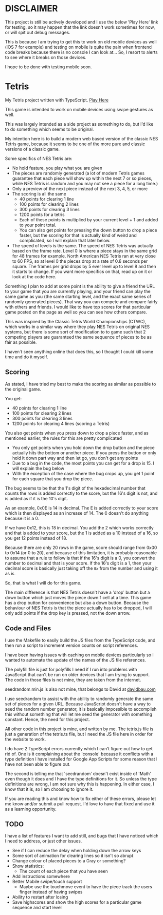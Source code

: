 # DISCLAIMER

This project is still be actively developed and I use the below 'Play Here'
link for testing, so it may happen that the link doesn't work sometimes for now,
or will spit out debug messages.

This is because I am trying to get this to work on old mobile devices as well
(iOS 7 for example) and testing on mobile is quite the pain when frontend code
breaks because there is no console I can look at... So, I resort to alerts to
see where it breaks on those devices.

I hope to be done with testing mobile soon.

# Tetris

My Tetris project written with TypeScript.
[Play Here](https://hallzy.github.io/tetris/index.html)

This game is intended to work on mobile devices using swipe gestures as well.

This was largely intended as a side project as something to do, but I'd like to
do something which seems to be original.

My intention here is to build a modern web based version of the classic NES
Tetris game, because it seems to be one of the more pure and classic versions of
a classic game.

Some specifics of NES Tetris are:

* No hold feature, you play what you are given
* The pieces are randomly generated (a lot of modern Tetris games guarantee that
  each piece will show up within the next 7 or so pieces, while NES Tetris is
  random and you may not see a piece for a long time.)
* Only a preview of the next piece instead of the next 3, 4, 5, or more
* The scoring is all the same
    * 40 points for clearing 1 line
    * 100 points for clearing 2 lines
    * 300 points for clearing 3 lines
    * 1200 points for a tetris
    * Each of these points is multiplied by your current level + 1 and added to
      your point total.
    * You can also get points for pressing the down button to drop a piece
      faster, but the scoring for that is actually kind of weird and
      complicated, so I will explain that later below.
* The speed of levels is the same. The speed of NES Tetris was actually based on
  the frame rate. Level 0 is where a piece stays in the same grid for 48 frames
  for example. North American NES Tetris ran at very close to 60 FPS, so at level
  0 the pieces drop at a rate of 0.8 seconds per square. The frames per grid drops
  by 5 ever level up to level 8 and then it starts to change. If you want more
  specifics on that, read up on it or look at the code here.

Something I plan to add at some point is the ability to give a friend the URL to
your game that you are currently playing, and your friend can play the same game
as you (the same starting level, and the exact same series of randomly generated
pieces). That way you can compete and compare fairly with others and friends. I
would like to have top scores for that particular game posted on the page as
well so you can see how others compare.

This was inspired by the Classic Tetris World Championships (CTWC), which works
in a similar way where they play NES Tetris on original NES systems, but there
is some sort of modification to to game such that 2 competing players are
guaranteed the same sequence of pieces to be as fair as possible.

I haven't seen anything online that does this, so I thought I could kill some
time and do it myself.

## Scoring

As stated, I have tried my best to make the scoring as similar as possible to
the original game.

You get:

* 40 points for clearing 1 line
* 100 points for clearing 2 lines
* 300 points for clearing 3 lines
* 1200 points for clearing 4 lines (scoring a Tetris)

You also get points when you press down to drop a piece faster, and as mentioned
earlier, the rules for this are pretty complicated

* You only get points when you hold down the drop button and the piece actually
  hits the bottom or another piece. If you press the button or only hold it down
  part way and then let go, you don't get any points
* Due to a bug in the code, the most points you can get for a drop is 15. I will
  explain the bug below
* With the exception of the case where the bug crops up, you get 1 point for
  each square that you drop the piece.

The bug seems to be that the 1's digit of the hexadecimal number that counts the
rows is added correctly to the score, but the 16's digit is not, and is added as
if it is the 10's digit.

As an example, 0x0E is 14 in decimal. The E is added correctly to your score
which is then displayed as an increase of 14. The 0 doesn't do anything because
it is a 0.

If we have 0x12, this is 18 in decimal. You add the 2 which works correctly and
that is added to your score, but the 1 is added as a 10 instead of a 16, so you
get 12 points instead of 18.

Because there are only 20 rows in the game, score should range from 0x00 to 0x14
(or 0 to 20), and because of this limitation, it is probably reasonable to
assume that a rule to follow is that if the 16's digit is a 0, you convert the
number to decimal and that is your score. If the 16's digit is a 1, then your
decimal score is basically just taking off the `0x` from the number and using it
as is.

So, that is what I will do for this game.

The main difference is that NES Tetris doesn't have a 'drop' button but a down
button which just moves the piece down 1 cell at a time. This game has a drop
button for convenience but also a down button. Because the behaviour of NES
Tetris is that the piece actually has to be dropped, I will only add points if
the drop key is pressed, not the down arrow.

## Code and Files

I use the Makefile to easily build the JS files from the TypeScript code, and
then run a script to increment version counts on script references.

I have been having issues with caching on mobile devices particularly so I
wanted to automate the update of the names of the JS file references.

The polyfill file is just for polyfills I need if I run into problems with
JavaScript that can't be run on older devices that I am trying to support. The
code in those files is not mine, they are taken from the internet.

seedrandom.min.js is also not mine, that belongs to David at
[davidbau.com](http://davidbau.com/archives/2010/01/30/random_seeds_coded_hints_and_quintillions.html)

I use seedrandom to assist with the ability to randomly generate the same set of
pieces for a given URL. Because JavaScript doesn't have a way to seed the random
number generator, it is basically impossible to accomplish this without
something that will let me seed the generator with something constant. Hence,
the need for this project.

All other code in this project is mine, and written by me. The tetris.js file is
just a generation of the tetris.ts file, but I need the JS file here in order
for the website to work.

I do have 2 TypeScript errors currently which I can't figure out how to get rid
of. One is it complaining about the 'console' because it conflicts with a type
definition I have installed for Google App Scripts for some reason that I have
not been able to figure out.

The second is telling me that 'seedrandom' doesn't exist inside of 'Math' even
though it does and I have the type definitions for it. So unless the type
definitions are wrong, I am not sure why this is happening. In either case, I
know that it is, so I am choosing to ignore it.

If you are reading this and know how to fix either of these errors, please let
me know and/or submit a pull request. I'd love to have that fixed and use it as
a learning opportunity.

## TODO

I have a list of features I want to add still, and bugs that I have noticed
which I need to address, or just other issues.

- See if I can reduce the delay when holding down the arrow keys
- Some sort of animation for clearing lines so it isn't so abrupt
- Change colour of placed pieces to a Gray or something?
- Show statistics:
  - The count of each piece that you have seen
- Add instructions somewhere
- Better Mobile swipe/touch support
  - Maybe use the touchmove event to have the piece track the users finger
    instead of having swipes
- Ability to restart after losing
- Save highscores and show the high scores for a particular game sequence and
  start level
